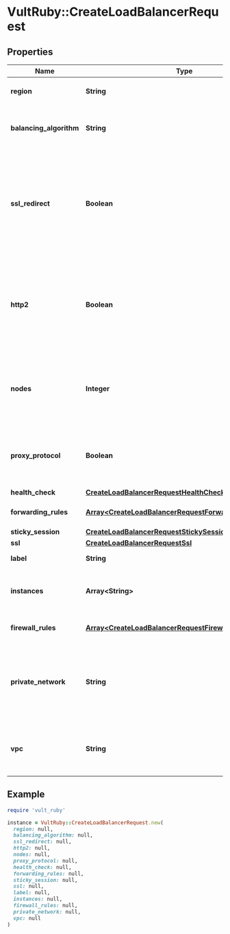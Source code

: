 # VultRuby::CreateLoadBalancerRequest

## Properties

| Name | Type | Description | Notes |
| ---- | ---- | ----------- | ----- |
| **region** | **String** | The [Region id](#operation/list-regions) to create this Load Balancer. |  |
| **balancing_algorithm** | **String** | The balancing algorithm.  * roundrobin (default) * leastconn | [optional] |
| **ssl_redirect** | **Boolean** | If &#x60;true&#x60;, this will redirect all HTTP traffic to HTTPS. You must have an HTTPS rule and SSL certificate installed on the load balancer to enable this option.  * true * false | [optional] |
| **http2** | **Boolean** | If &#x60;true&#x60;, this will enable HTTP2 traffic. You must have an HTTPS forwarding rule combo (HTTPS -&gt; HTTPS) to enable this option.  * true * false | [optional] |
| **nodes** | **Integer** | The number of nodes to add to the load balancer (1-99), must be an odd number. This defaults to 1. | [optional] |
| **proxy_protocol** | **Boolean** | If &#x60;true&#x60;, you must configure backend nodes to accept Proxy protocol.  * true * false (Default) | [optional] |
| **health_check** | [**CreateLoadBalancerRequestHealthCheck**](CreateLoadBalancerRequestHealthCheck.md) |  | [optional] |
| **forwarding_rules** | [**Array&lt;CreateLoadBalancerRequestForwardingRulesInner&gt;**](CreateLoadBalancerRequestForwardingRulesInner.md) | An array of forwarding rule objects. | [optional] |
| **sticky_session** | [**CreateLoadBalancerRequestStickySession**](CreateLoadBalancerRequestStickySession.md) |  | [optional] |
| **ssl** | [**CreateLoadBalancerRequestSsl**](CreateLoadBalancerRequestSsl.md) |  | [optional] |
| **label** | **String** | Label for your Load Balancer. | [optional] |
| **instances** | **Array&lt;String&gt;** | An array of instances IDs that you want attached to the load balancer. | [optional] |
| **firewall_rules** | [**Array&lt;CreateLoadBalancerRequestFirewallRulesInner&gt;**](CreateLoadBalancerRequestFirewallRulesInner.md) | An array of firewall rule objects. | [optional] |
| **private_network** | **String** | Use &#x60;vpc&#x60; instead. ID of the private network you wish to use. If private_network is omitted it will default to the public network. | [optional] |
| **vpc** | **String** | ID of the VPC you wish to use. If a VPC ID is omitted it will default to the public network. | [optional] |

## Example

```ruby
require 'vult_ruby'

instance = VultRuby::CreateLoadBalancerRequest.new(
  region: null,
  balancing_algorithm: null,
  ssl_redirect: null,
  http2: null,
  nodes: null,
  proxy_protocol: null,
  health_check: null,
  forwarding_rules: null,
  sticky_session: null,
  ssl: null,
  label: null,
  instances: null,
  firewall_rules: null,
  private_network: null,
  vpc: null
)
```

